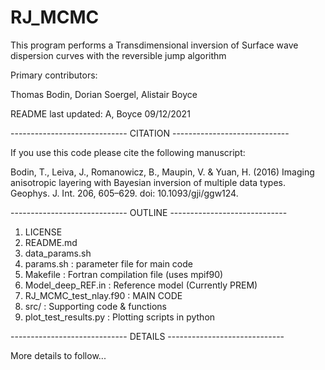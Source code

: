 # RJ_MCMC
This program performs a Transdimensional inversion of Surface wave dispersion curves with the reversible jump algorithm

Primary contributors:

Thomas Bodin, Dorian Soergel, Alistair Boyce

README last updated: A, Boyce 09/12/2021

----------------------------- CITATION -----------------------------

If you use this code please cite the following manuscript:

Bodin, T., Leiva, J., Romanowicz, B., Maupin, V. & Yuan, H. (2016) Imaging anisotropic layering with Bayesian inversion of multiple data types. Geophys. J. Int. 206, 605–629. doi: 10.1093/gji/ggw124.
  
----------------------------- OUTLINE  -----------------------------

1. LICENSE
2. README.md
3. data_params.sh
4. params.sh                       : parameter file for main code
5. Makefile                        : Fortran compilation file (uses mpif90)
6. Model_deep_REF.in               : Reference model (Currently PREM)
7. RJ_MCMC_test_nlay.f90           : MAIN CODE
8. src/                            : Supporting code & functions
9. plot_test_results.py            : Plotting scripts in python

----------------------------- DETAILS   -----------------------------






More details to follow...
